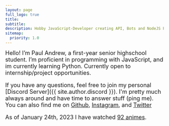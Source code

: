 ```yaml
---
layout: page
full_logo: true
title: 
subtitle: 
description: Hobby JavaScript-Developer creating API, Bots and NodeJS Projects
sitemap:
  priority: 1.0
---
```

<font size="+1">Hello! I’m Paul Andrew, a first-year senior highschool student. I’m proficient in programming with JavaScript, and im currently learning Python. Currently open to internship/project opportunities.

If you have any questions, feel free to join my personal [Discord Server]({{ site.author.discord }}). I'm pretty much always around and have time to answer stuff (ping me).<br>
You can also find me on <a href="{{ site.author.github }}">Github</a>, <a href="{{ site.author.instagram }}">Instagram</a>, and <a href="{{ site.author.twitter }}">Twitter</a>

<p class="describe-text">As of January 24th, 2023 I have watched <a href="{{ site.author.anilist }}">92 animes</a>.</p></font>

<br>
<br>
<br>
<br>
<br>
<br>
<br>
